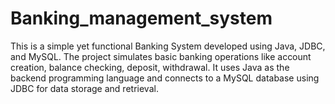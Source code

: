 # Banking_management_system
This is a simple yet functional Banking System developed using Java, JDBC, and MySQL. The project simulates basic banking operations like account creation, balance checking, deposit, withdrawal. It uses Java as the backend programming language and connects to a MySQL database using JDBC for data storage and retrieval.
